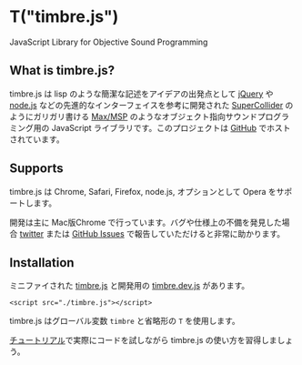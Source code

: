 T("timbre.js")
==============
JavaScript Library for Objective Sound Programming

## What is timbre.js? ##

timbre.js は lisp のような簡潔な記述をアイデアの出発点として [jQuery](http://jquery.com/) や [node.js](http://nodejs.org/) などの先進的なインターフェイスを参考に開発された [SuperCollider](http://supercollider.sourceforge.net/) のようにガリガリ書ける [Max/MSP](http://cycling74.com/) のようなオブジェクト指向サウンドプログラミング用の JavaScript ライブラリです。このプロジェクトは [GitHub](https://github.com/mohayonao/timbre.js/) でホストされています。

## Supports ##
timbre.js は Chrome, Safari, Firefox, node.js, オプションとして Opera をサポートします。

開発は主に Mac版Chrome で行っています。バグや仕様上の不備を発見した場合 [twitter](http://twitter.com/mohayonao/) または [GitHub Issues](https://github.com/mohayonao/timbre.js/issues) で報告していただけると非常に助かります。

## Installation ##
ミニファイされた [timbre.js](/timbre.js/timbre.js) と開発用の [timbre.dev.js](/timbre.dev.js) があります。

```
<script src="./timbre.js"></script>
```

timbre.js はグローバル変数 `timbre` と省略形の `T` を使用します。

[チュートリアル](./GettingStarted.html)で実際にコードを試しながら timbre.js の使い方を習得しましょう。 
